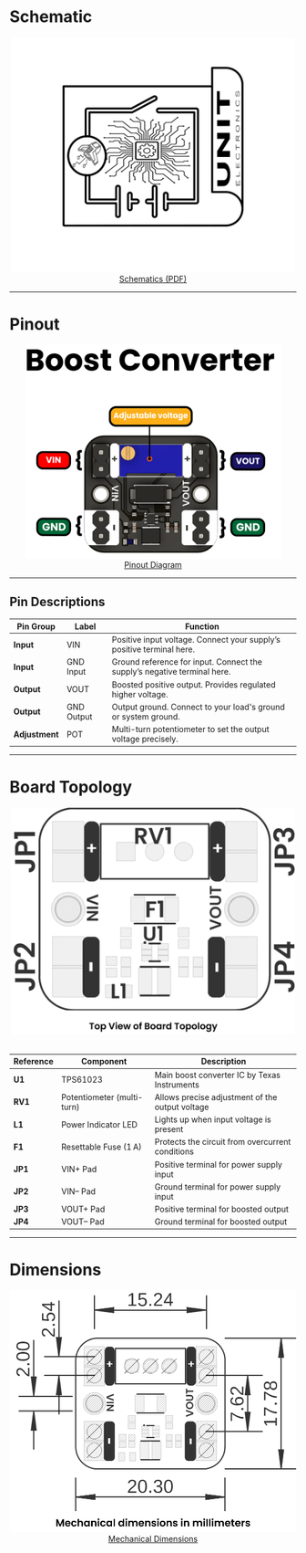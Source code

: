 # **Schematic**

<div align="center">
    <a href="resources/unit_sch_v_0_1_0_ue0087_tps61023_boost.pdf">
        <img src="resources/img/Schematics_icon.jpg?raw=false" width="500px"><br/> 
        Schematics (PDF)
    </a>
</div>

---

# **Pinout**

<div align="center">
    <a href="#">
        <img src="resources/unit_pinout_ue0087_tps61023_boost_v_1_0_0_en.jpg" width="450px"><br/> 
        Pinout Diagram
    </a>
</div>

---

## **Pin Descriptions**

<div align="center">

| **Pin Group**  | **Label**     | **Function**                                                               |
|----------------|---------------|----------------------------------------------------------------------------|
| **Input**      | VIN           | Positive input voltage. Connect your supply’s positive terminal here.     |
| **Input**      | GND Input     | Ground reference for input. Connect the supply’s negative terminal here.  |
| **Output**     | VOUT          | Boosted positive output. Provides regulated higher voltage.               |
| **Output**     | GND Output    | Output ground. Connect to your load's ground or system ground.            |
| **Adjustment** | POT           | Multi-turn potentiometer to set the output voltage precisely.             |

</div>

---

# **Board Topology**

<div align="center">
    <img src="resources/unit_topology_v_0_1_0_ue0087_tps61023_boost.png?raw=false" width="500px"><br/><br/>

| **Reference** | **Component**                 | **Description**                                     |
|---------------|-------------------------------|-----------------------------------------------------|
| **U1**        | TPS61023                      | Main boost converter IC by Texas Instruments        |
| **RV1**       | Potentiometer (multi-turn)    | Allows precise adjustment of the output voltage     |
| **L1**        | Power Indicator LED           | Lights up when input voltage is present             |
| **F1**        | Resettable Fuse (1 A)         | Protects the circuit from overcurrent conditions    |
| **JP1**       | VIN+ Pad                      | Positive terminal for power supply input            |
| **JP2**       | VIN– Pad                      | Ground terminal for power supply input              |
| **JP3**       | VOUT+ Pad                     | Positive terminal for boosted output                |
| **JP4**       | VOUT– Pad                     | Ground terminal for boosted output                  |

</div>

---

# **Dimensions**

<div align="center">
    <a href="#">
        <img src="resources/unit_dimension_v_0_1_0_ue0087_tps61023_boost.png" width="600px"><br/>
        Mechanical Dimensions
    </a>
</div>
